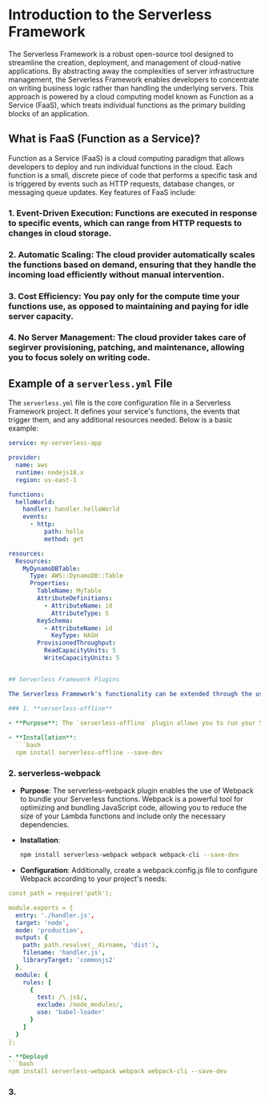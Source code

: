 # Introduction to the Serverless Framework

The Serverless Framework is a robust open-source tool designed to streamline the creation, deployment, and management of cloud-native applications. By abstracting away the complexities of server infrastructure management, the Serverless Framework enables developers to concentrate on writing business logic rather than handling the underlying servers. This approach is powered by a cloud computing model known as Function as a Service (FaaS), which treats individual functions as the primary building blocks of an application.

## What is FaaS (Function as a Service)?

Function as a Service (FaaS) is a cloud computing paradigm that allows developers to deploy and run individual functions in the cloud. Each function is a small, discrete piece of code that performs a specific task and is triggered by events such as HTTP requests, database changes, or messaging queue updates. Key features of FaaS include:

### 1. Event-Driven Execution: Functions are executed in response to specific events, which can range from HTTP requests to changes in cloud storage.

### 2. Automatic Scaling: The cloud provider automatically scales the functions based on demand, ensuring that they handle the incoming load efficiently without manual intervention.

### 3. Cost Efficiency: You pay only for the compute time your functions use, as opposed to maintaining and paying for idle server capacity.

### 4. No Server Management: The cloud provider takes care of segirver provisioning, patching, and maintenance, allowing you to focus solely on writing code.

## Example of a `serverless.yml` File

The `serverless.yml` file is the core configuration file in a Serverless Framework project. It defines your service's functions, the events that trigger them, and any additional resources needed. Below is a basic example:

```yaml
service: my-serverless-app

provider:
  name: aws
  runtime: nodejs18.x
  region: us-east-1

functions:
  helloWorld:
    handler: handler.helloWorld
    events:
      - http:
          path: hello
          method: get

resources:
  Resources:
    MyDynamoDBTable:
      Type: AWS::DynamoDB::Table
      Properties:
        TableName: MyTable
        AttributeDefinitions:
          - AttributeName: id
            AttributeType: S
        KeySchema:
          - AttributeName: id
            KeyType: HASH
        ProvisionedThroughput:
          ReadCapacityUnits: 5
          WriteCapacityUnits: 5


## Serverless Framework Plugins

The Serverless Framework's functionality can be extended through the use of plugins. Plugins allow you to add custom behavior, automate tasks, and integrate with other tools or services. Below are some popular plugins that are widely used in the Serverless community:

### 1. **serverless-offline**

- **Purpose**: The `serverless-offline` plugin allows you to run your Serverless applications locally, simulating AWS API Gateway, Lambda, and other AWS services. This is particularly useful for development and testing, as it enables you to test your functions without deploying them to the cloud.
  
- **Installation**:
  ```bash
  npm install serverless-offline --save-dev
  ```

### 2. **serverless-webpack**

- **Purpose**: The serverless-webpack plugin enables the use of Webpack to bundle your Serverless functions. Webpack is a powerful tool for optimizing and bundling JavaScript code, allowing you to reduce the size of your Lambda functions and include only the necessary dependencies.
  
- **Installation**:
  ```bash
  npm install serverless-webpack webpack webpack-cli --save-dev
  ```

- **Configuration**:
Additionally, create a webpack.config.js file to configure Webpack according to your project's needs:

```yaml
const path = require('path');

module.exports = {
  entry: './handler.js',
  target: 'node',
  mode: 'production',
  output: {
    path: path.resolve(__dirname, 'dist'),
    filename: 'handler.js',
    libraryTarget: 'commonjs2'
  },
  module: {
    rules: [
      {
        test: /\.js$/,
        exclude: /node_modules/,
        use: 'babel-loader'
      }
    ]
  }
};

- **Deployd
```bash
npm install serverless-webpack webpack webpack-cli --save-dev
```


### 3. 


